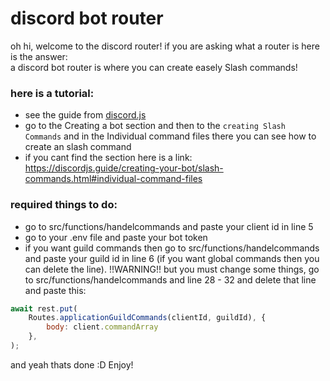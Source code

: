 # discord bot router
oh hi, welcome to the discord router! if you are asking what a router is here is the answer:
<br>
a discord bot router is where you can create easely Slash commands!

### here is a tutorial:
- see the guide from [discord.js](https://discordjs.guide/)
- go to the Creating a bot section and then to the `creating Slash Commands` and in the Individual command files there you can see how to create an slash command
- if you cant find the section here is a link: https://discordjs.guide/creating-your-bot/slash-commands.html#individual-command-files 

### required things to do:
- go to src/functions/handelcommands and paste your client id in line 5
- go to your .env file and paste your bot token
- if you want guild commands then go to src/functions/handelcommands and paste your guild id in line 6 (if you want global commands then you can delete the line). !!WARNING!! but you must change some things, go to src/functions/handelcommands and line 28 - 32 and delete that line and paste this:

```js
await rest.put(
    Routes.applicationGuildCommands(clientId, guildId), {
        body: client.commandArray
    },
);
```

and yeah thats done :D Enjoy!
